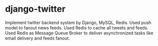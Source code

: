 # django-twitter
Implement twitter backend system by Django, MySQL, Redis.
Used push model to fanout news feeds.
Used Redis to cache all tweets and feeds.
Used Redis as Message Queue Broker to deliver asynchronized tasks like email delivery and feeds fanout.
